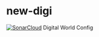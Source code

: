 # new-digi
[![SonarCloud](https://sonarcloud.io/images/project_badges/sonarcloud-black.svg)](https://sonarcloud.io/summary/new_code?id=John09902_new-digi)
Digital World Config
